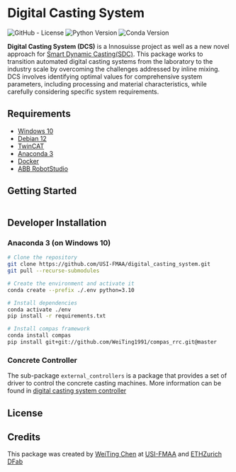 # **Digital Casting System**

<!-- PROJECT SHIELDS -->

![GitHub - License](https://img.shields.io/badge/License-MIT-blue.svg)
![Python Version](https://img.shields.io/badge/Python-3.10-blue)
![Conda Version](https://img.shields.io/badge/Anaconda-4.14.0-blue)

**Digital Casting System (DCS)** is a Innosuisse project as well as a new novel approach for [Smart Dynamic Casting(SDC)]().
This package works to transition automated digital casting systems from the laboratory to the industry scale by
overcoming the challenges addressed by inline mixing. DCS involves identifying optimal values for comprehensive system
parameters, including processing and material characteristics, while carefully considering specific system requirements.

## Requirements

-   [Windows 10]()
-   [Debian 12]()
-   [TwinCAT](https://www.beckhoff.com/en-en/products/automation/twincat/?pk_campaign=AdWords-AdWordsSearch-TwinCAT_EN&pk_kwd=twincat&gclid=Cj0KCQjw9ZGYBhCEARIsAEUXITW5dmPmQ2629HIuFY7wfbSR70pi5uY2lkYziNmfKYczm1_YsK4hhPsaApjyEALw_wcB)
-   [Anaconda 3](https://www.anaconda.com/)
-   [Docker]()
-   [ABB RobotStudio]()

## Getting Started

```bash

```

## Developer Installation

### Anaconda 3 (on Windows 10)

```bash
# Clone the repository
git clone https://github.com/USI-FMAA/digital_casting_system.git
git pull --recurse-submodules

# Create the environment and activate it
conda create --prefix ./.env python=3.10

# Install dependencies
conda activate ./env
pip install -r requirements.txt

# Install compas framework
conda install compas
pip install git+git://github.com/WeiTing1991/compas_rrc.git@master

```

<!-- ### Virtualenv option 2 on Debian 12 -->
<!---->
<!-- ```bash -->
<!-- # Install venv -->
<!-- sudo apt install python3-venv -y -->
<!---->
<!-- # Clone repos and create the environment -->
<!---->
<!-- mkdir myfolder -->
<!-- cd myfolder -->
<!---->
<!-- git clone https://github.com/USI-FMAA/digital_casting_system.git -->
<!---->
<!-- python3.10 -m venv env -->
<!---->
<!-- Install dependencies -->
<!---->
<!-- source env/bin/activate -->
<!-- which python3 -->
<!---->
<!-- pip3 install -r requirements.txt -->
<!---->

### Concrete Controller

The sub-package `external_controllers` is a package that provides a set of driver to control the concrete casting machines.
More information can be found in [digital casting system controller]()


## License

## Credits

This package was created by [WeiTing Chen](https://github.com/WeiTing1991)
at [USI-FMAA](https://github.com/USI-FMAA) and [ETHZurich DFab](https://dfab.ch/)
